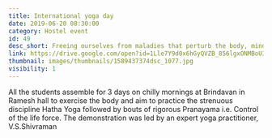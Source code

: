 ```yaml
---
title: International yoga day
date: 2019-06-20 08:30:00
category: Hostel event
id: 49
desc_short: Freeing ourselves from maladies that perturb the body, mind & spirit was the experience of the International Yoga day- a veritable workshop  of peace.
link: https://drive.google.com/open?id=1Lle7Y9d0x6hGyQVZB_856lgxONMBoUIT
thumbnail: images/thumbnails/1589437374dsc_1077.jpg
visibility: 1
---
```


All the students assemble for 3 days on chilly mornings at Brindavan in Ramesh hall to exercise the body and aim to practice the strenuous discipline Hatha Yoga followed by bouts of rigorous Pranayama i.e. Control of the life force. The demonstration was led by an expert yoga practitioner, V.S.Shivraman